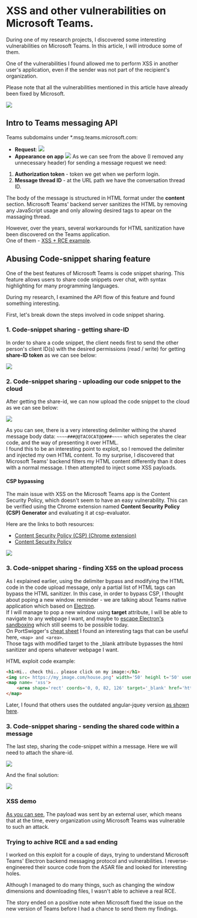 # XSS and other vulnerabilities on Microsoft Teams.

During one of my research projects, I discovered some interesting vulnerabilities on Microsoft Teams. In this article, I will introduce some of them.

One of the vulnerabilities I found allowed me to perform XSS in another user's application, even if the sender was not part of the recipient's organization.

Please note that all the vulnerabilities mentioned in this article have already been fixed by Microsoft.
<p></p><img src="imgs/xss_demo.gif">

## Intro to Teams messaging API

Teams subdomains under *.msg.teams.microsoft.com:
- **Request**:
<img src="imgs/simple_msg_req.png"></img>   
- **Appearance on app**
<img src="imgs/simple_msg_res.png"></img>
As we can see from the above (I removed any unnecessary header) for sending a message request we need:
1. **Authorization token** - token we get when we perform login.
2. **Message thread ID** - at the URL path we have the conversation thread ID.
   
The body of the message is structured in HTML format under the **content** section. Microsoft Teams' backend server sanitizes the HTML by removing any JavaScript usage and only allowing desired tags to apear on the massaging thread.

However, over the years, several workarounds for HTML sanitization have been discovered on the Teams application.  
One of them - [XSS + RCE example](https://github.com/oskarsve/ms-teams-rce/blob/main/README.md).  

## Abusing Code-snippet sharing feature

One of the best features of Microsoft Teams is code snippet sharing. This feature allows users to share code snippets over chat, with syntax highlighting for many programming languages.

During my research, I examined the API flow of this feature and found something interesting.

First, let's break down the steps involved in code snippet sharing.

### 1. Code-snippet sharing - getting share-ID

In order to share a code snippet, the client needs first to send the other person's client ID(s) with the desired permissions (read / write) for getting **share-ID token** as we can see below:  

<img src="imgs/getting_share_id.png"></img>
   
### 2. Code-snippet sharing - uploading our code snippet to the cloud

After getting the share-id, we can now upload the code snippet to the cloud as we can see below:  

<img src="imgs/code_share.png"></img>
    
As you can see, there is a very interesting delimiter withing the shared message body data: ```~~~~###@@TACOCAT@@###~~~~``` which seperates the clear code, and the way of presenting it over HTML.  
I found this to be an interesting point to exploit, so I removed the delimiter and injected my own HTML content.
To my surprise, I discovered that Microsoft Teams' backend filters my HTML content differently than it does with a normal message. I then attempted to inject some XSS payloads.  

#### CSP bypassing
The main issue with XSS on the Microsoft Teams app is the Content Security Policy, which doesn't seem to have an easy vulnerability. This can be verified using the Chrome extension named **Content Security Policy (CSP) Generator** and evaluating it at csp-evaluator.

Here are the links to both resources:

- [Content Security Policy (CSP) (Chrome extension)](https://chrome.google.com/webstore/detail/content-security-policy-c/ahlnecfloencbkpfnpljbojmjkfgnmdc)
- [Content Security Policy](https://developer.mozilla.org/en-US/docs/Web/HTTP/CSP) 
  
<img src="imgs/scp_list.png"></img>

### 3. Code-snippet sharing - finding XSS on the upload process

As I explained earlier, using the delimiter bypass and modifying the HTML code in the code upload message, only a partial list of HTML tags can bypass the HTML sanitizer.
In this case, in order to bypass CSP, I thought about poping a new window. reminder - we are talking about Teams native application which based on [Electron](https://www.electronjs.org/).  
If I will manage to pop a new window using **target** attribute, I will be able to navigate to any webpage I want, and maybe to [escape Electron's sandboxing](https://book.hacktricks.xyz/network-services-pentesting/pentesting-web/xss-to-rce-electron-desktop-apps) which still seems to be possible today.  
On PortSwigger's [cheat sheet](https://portswigger.net/web-security/cross-site-scripting/cheat-sheet#set-windowname-via-usemap-attribute-in-a-img-tag) I found an interesting tags that can be useful here, ```<map> and <area>```.  
Those tags with modified target to the _blank attribute bypasses the html sanitizer and opens whatever webpage I want. 

HTML exploit code example:  
```HTML
<h1>Hi.. check thi.. please click on my image:</h1>
<img src= https://my_image.com/house.png' width='50' heighl t='50' usemap='#xss'>
<map name= 'xss'>
    <area shape='rect' coords='0, 0, 82, 126' target='_blank' href='http://my_malicious_domain.com'>
</map>
```

Later, I found that others uses the outdated angular-jquey version [as shown here](https://medium.com/@numanturle/microsoft-teams-stored-xss-bypass-csp-8b4a7f5fccbf#:~:text=The%20angular%20version%20I%20saw%20was%20outdated%20(%201.5.14%20).%20I%20knew%20now%20that%20I%20could%20pass%20the%20CSP%20with%20this%20version%E2%80%99s%20vulnerabilities%2C%20which%20started%20my%20journey%20on%20some%20local%20tests.%20Later%2C%20I%20saw%20that%20I%20was%20able%20to%20receive%20alerts%20successfully).

### 3. Code-snippet sharing - sending the shared code within a message
The last step, sharing the code-snippet within a message.
Here we will need to attach the share-id.  

<img src="imgs/sending_shared_code.png"></img>
  
And the final solution:  

<img src="imgs/shared_code_res.png"></img>

### XSS demo
[As you can see](imgs/xss_demo.gif), The payload was sent by an external user, which means that at the time, every organization using Microsoft Teams was vulnerable to such an attack.  

### Trying to achive RCE and a sad ending

I worked on this exploit for a couple of days, trying to understand Microsoft Teams' Electron backend messaging protocol and vulnerabilities. I reverse-engineered their source code from the ASAR file and looked for interesting holes.

Although I managed to do many things, such as changing the window dimensions and downloading files, I wasn't able to achieve a real RCE.

The story ended on a positive note when Microsoft fixed the issue on the new version of Teams before I had a chance to send them my findings.

